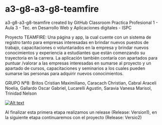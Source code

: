 # a3-g8-a3-g8-teamfire
a3-g8-a3-g8-teamfire created by GitHub Classroom
Practica Profesional 1 - Aula 3 - Tec. en Desarrollo Web y Aplicaciones digitales - ISPC

Proyecto TEAMFIRE:
Una página y app, la cual cuente con un sistema de registro tanto para empresas interesadas en brindar nuevos puestos de trabajo, capacitaciones o voluntariados en la empresa y brindar nuevos conocimientos y experiencia a estudiantes que están comenzando su trayectoria en la carrera. La aplicación también contaría con apartados para puntuar /valorar a las empresas interesadas en sumarse al proyecto y un apartado de cursos, capacitaciones y seminarios a los cuales pueden sumarse las personas para adquirir nuevos conocimientos.

GRUPO Nº8:
Britos Cristian Maximiliano, 
Caracach Christian, 
Cabral Araceli Noelia, 
Gallardo Oscar Gabriel, 
Lucarelli Agustin, 
Saravia Vanesa Marisol, 
Trinidad Nelson

[![Alt text](https://img.genial.lym/vi/configuroweb/0.jpg)](https://view.genial.ly/619314926c53b90d8b3b7447/presentation-teamfire)


Al finalizar esta primera etapa realizamos un release (Release: Version1), en la siguiente etapa continuaremos con el proyecto (Release: Versio2)
